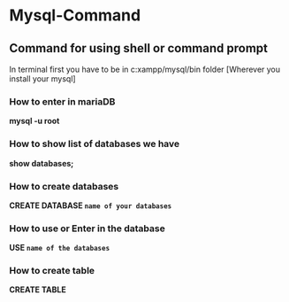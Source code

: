 # Mysql-Command

## Command for using shell or command prompt

In terminal first you have to be in c:xampp/mysql/bin folder [Wherever you install your mysql]


### How to enter in mariaDB
<b>mysql -u root</b><br />

### How to show list of databases we have
<b>show databases;</b><br />

### How to create databases
<b>CREATE DATABASE `name of your databases`</b>

### How to use or Enter in the database
<b>USE `name of the databases`</b>

### How to create table
<b>CREATE TABLE </b>
